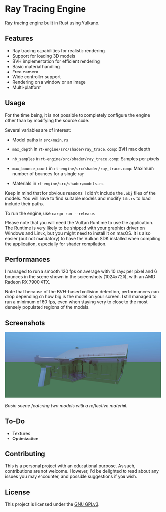 # Ray Tracing Engine

Ray tracing engine built in Rust using Vulkano.

## Features

- Ray tracing capabilities for realistic rendering
- Support for loading 3D models
- BVH implementation for efficient rendering
- Basic material handling
- Free camera
- Wide controller support
- Rendering on a window or an image
- Multi-platform

## Usage

For the time being, it is not possible to completely configure the engine other than by modifying the source code.

Several variables are of interest:
- Model paths in `src/main.rs`

- `max_depth` in `rt-engine/src/shader/ray_trace.comp`: BVH max depth
- `nb_samples` in `rt-engine/src/shader/ray_trace.comp`: Samples per pixels
- `max_bounce_count` in `rt-engine/src/shader/ray_trace.comp`: Maximum number of bounces for a single ray
- Materials in `rt-engine/src/shader/models.rs`

Keep in mind that for obvious reasons, I didn't include the `.obj` files of the models.
You will have to find suitable models and modify `lib.rs` to load include their paths.

To run the engine, use `cargo run --release`.

Please note that you will need the Vulkan Runtime to use the application.
The Runtime is very likely to be shipped with your graphics driver on Windows and Linux,
but you might need to install it on macOS.
It is also easier (but not mandatory) to have the Vulkan SDK installed when compiling the application,
especially for shader compilation.

## Performances

I managed to run a smooth 120 fps on average with 10 rays per pixel and 6 bounces in the scene shown in the screenshots (1024x720), with an AMD Radeon RX 7900 XTX.

Note that because of the BVH-based collision detection, performances can drop depending on how big is the model on your screen.
I still managed to run a minimum of 60 fps, even when staying very to close to the most densely populated regions of the models.

## Screenshots

![Basic Scene](./.github/images/basic_scene.webp)

*Basic scene featuring two models with a reflective material.*

## To-Do

- Textures
- Optimization

## Contributing

This is a personal project with an educational purpose.
As such, contributions are not welcome.
However, I'd be delighted to read about any issues you may encounter, and possible suggestions if you wish.

## License

This project is licensed under the [GNU GPLv3](https://opensource.org/license/gpl-3-0).
